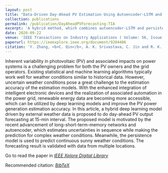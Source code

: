 ```yaml
---
layout: post
title: "Data-Driven Day-Ahead PV Estimation Using Autoencoder-LSTM and Persistence Model"
collection: publications
permalink: /publication/DayAheadPVForecasting-TIA 
excerpt: 'A hybrid method, which combines autoencoder-LSTM and persistence model to improve the day-ahead PV estimation for uncertain weather conditions.'
date: 2020-09-22
venue: 'IEEE Transactions on Industry Applications ( Volume: 56, Issue: 6, Nov.-Dec. 2020)'
paperurl: https://ieeexplore.ieee.org/document/9204406
citation: 'Y. Zhang, <b>C. Qin</b>, A. K. Srivastava, C. Jin and R. K. Sharma, "Data-Driven Day-Ahead PV Estimation Using Autoencoder-LSTM and Persistence Model," in IEEE Transactions on Industry Applications, vol. 56, no. 6, pp. 7185-7192, Nov.-Dec. 2020, doi: 10.1109/TIA.2020.3025742. - <a href = "bib/2020-09-DayAheadPVForecasting-TIA.bib">[BibTeX]</a>'
---
```


Inherent variability in photovoltaic (PV) and associated impacts on power systems is a challenging problem for both the PV owners and the grid operators. Existing statistical and machine learning algorithms typically work well for weather conditions similar to historical data. However, uncertain weather conditions pose a great challenge to the estimation accuracy of the estimation models. With the enhanced integration of intelligent electronic devices and the realization of associated automation in the power grid, renewable energy data are becoming more accessible, which can be utilized by deep learning models and improve the PV power generation estimation accuracy. In this article, a hybrid deep learning model driven by external weather data is proposed to do day-ahead PV output forecasting at 15-min interval. The proposed model is motivated by the recent advancement of long-short-term-memory networks and autoencoder, which estimates uncertainties in sequence while making the prediction for complex weather conditions. Meanwhile, the persistence model is used to predict continuous sunny weather conditions. The forecasting result is validated with data from multiple locations.

Go to read the paper in [*<u>IEEE Xplore Digital Library</u>*](https://ieeexplore.ieee.org/document/9204406)

Recommended citation: [*<u>BibTeX</u>*](http://chuanqin1230.github.io/publications/bib/2020-09-DayAheadPVForecasting-TIA.bib)


